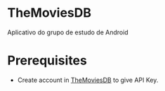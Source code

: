 # TheMoviesDB
Aplicativo do grupo de estudo de Android

# Prerequisites
- Create account in [TheMoviesDB](https://www.themoviedb.org/) to give API Key.
